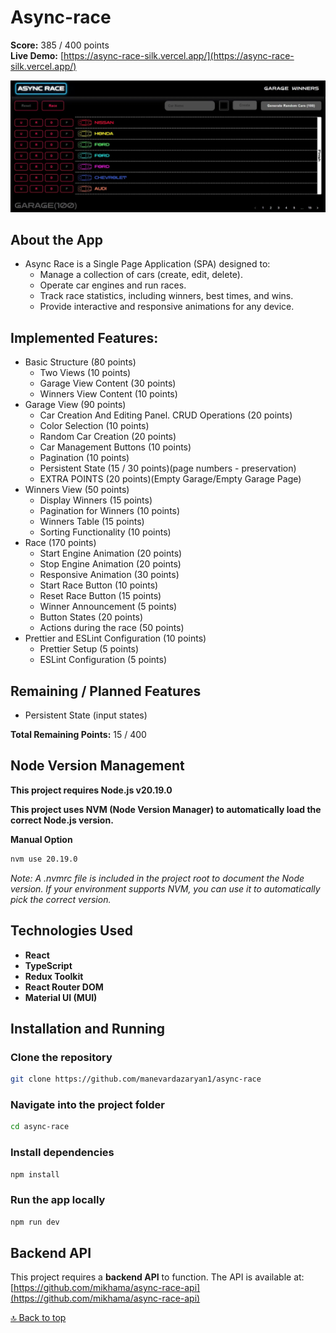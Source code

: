 # Async-race

**Score:** 385 / 400 points  
**Live Demo:** [https://async-race-silk.vercel.app/](https://async-race-silk.vercel.app/)

![Async Race](./src/assets/app/async-race-app.webp)

## About the App

- Async Race is a Single Page Application (SPA) designed to:
    - Manage a collection of cars (create, edit, delete).
    - Operate car engines and run races.
    - Track race statistics, including winners, best times, and wins.
    - Provide interactive and responsive animations for any device.

## Implemented Features:

- Basic Structure (80 points)
    - Two Views (10 points)
    - Garage View Content (30 points)
    - Winners View Content (10 points)
- Garage View (90 points)
    - Car Creation And Editing Panel. CRUD Operations (20 points)
    - Color Selection (10 points)
    - Random Car Creation (20 points)
    - Car Management Buttons (10 points)
    - Pagination (10 points)
    - Persistent State (15 / 30 points)(page numbers - preservation)
    - EXTRA POINTS (20 points)(Empty Garage/Empty Garage Page)
- Winners View (50 points)
    - Display Winners (15 points)
    - Pagination for Winners (10 points)
    - Winners Table (15 points)
    - Sorting Functionality (10 points)
- Race (170 points)
    - Start Engine Animation (20 points)
    - Stop Engine Animation (20 points)
    - Responsive Animation (30 points)
    - Start Race Button (10 points)
    - Reset Race Button (15 points)
    - Winner Announcement (5 points)
    - Button States (20 points)
    - Actions during the race (50 points)
- Prettier and ESLint Configuration (10 points)
    - Prettier Setup (5 points)
    - ESLint Configuration (5 points)

## Remaining / Planned Features
- Persistent State (input states)

**Total Remaining Points:** 15 / 400

## Node Version Management

**This project requires Node.js v20.19.0**

**This project uses NVM (Node Version Manager) to automatically load the correct Node.js version.**

**Manual Option**
```bash
nvm use 20.19.0
```

_Note: A .nvmrc file is included in the project root to document the Node version. If your environment supports NVM, you can use it to automatically pick the correct version._

## Technologies Used

- **React**
- **TypeScript**
- **Redux Toolkit**
- **React Router DOM**
- **Material UI (MUI)**

## Installation and Running

### Clone the repository
```bash
git clone https://github.com/manevardazaryan1/async-race
```

### Navigate into the project folder
```bash
cd async-race
```

### Install dependencies
```bash
npm install
```

### Run the app locally
```bash
npm run dev
```

## Backend API

This project requires a **backend API** to function. The API is available at:  
[https://github.com/mikhama/async-race-api](https://github.com/mikhama/async-race-api)

[🔝 Back to top](#-async-race)

